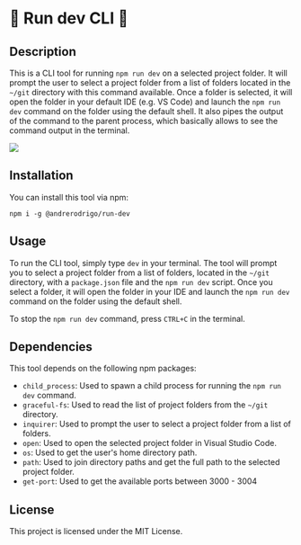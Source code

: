 # 📂 Run dev CLI 📂

## Description

This is a CLI tool for running `npm run dev` on a selected project folder. It will prompt the user to select a project folder from a list of folders located in the `~/git` directory with this command available. Once a folder is selected, it will open the folder in your default IDE (e.g. VS Code) and launch the `npm run dev` command on the folder using the default shell.
It also pipes the output of the command to the parent process, which basically allows to see the command output in the terminal.

![](https://media.graphassets.com/HP56IwNVS9mIJYZZ92wc?_gl=1*1oy6595*_ga*MTI4OTg4NDkyMC4xNjgzMDY0NzAx*_ga_G6FYGSYGZ4*MTY4MzA2NDcwMS4xLjEuMTY4MzA2NTAwMC4yMi4wLjA.)

## Installation

You can install this tool via npm:

`npm i -g @andrerodrigo/run-dev`

## Usage

To run the CLI tool, simply type `dev` in your terminal. The tool will prompt you to select a project folder from a list of folders, located in the `~/git` directory, with a `package.json` file and the `npm run dev` script. Once you select a folder, it will open the folder in your IDE and launch the `npm run dev` command on the folder using the default shell.

To stop the `npm run dev` command, press `CTRL+C` in the terminal.

## Dependencies

This tool depends on the following npm packages:

- `child_process`: Used to spawn a child process for running the `npm run dev` command.
- `graceful-fs`: Used to read the list of project folders from the `~/git` directory.
- `inquirer`: Used to prompt the user to select a project folder from a list of folders.
- `open`: Used to open the selected project folder in Visual Studio Code.
- `os`: Used to get the user's home directory path.
- `path`: Used to join directory paths and get the full path to the selected project folder.
- `get-port`: Used to get the available ports between 3000 - 3004

## License

This project is licensed under the MIT License.
